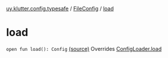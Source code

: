 [uy.klutter.config.typesafe](../index.md) / [FileConfig](index.md) / [load](.)


# load
`open fun load(): Config` [(source)](https://github.com/kohesive/klutter/blob/master/config-typesafe-jdk6/src/main/kotlin/uy/klutter/config/typesafe/ConfigLoading.kt#L137)
Overrides [ConfigLoader.load](../-config-loader/load.md)


